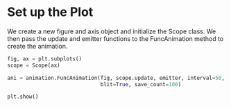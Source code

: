 # Set up the Plot

We create a new figure and axis object and initialize the Scope class. We then pass the update and emitter functions to the FuncAnimation method to create the animation.

```python
fig, ax = plt.subplots()
scope = Scope(ax)

ani = animation.FuncAnimation(fig, scope.update, emitter, interval=50,
                              blit=True, save_count=100)

plt.show()
```
